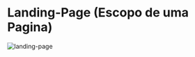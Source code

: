 # Landing-Page (Escopo de uma Pagina)

![landing-page](https://user-images.githubusercontent.com/91861565/201392461-7707fe7f-f6f4-4144-b089-5995bfac4481.jpg)
